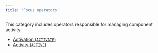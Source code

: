 ```yaml
---
title: 'Focus operators'
---
```


This category includes operators responsible for managing component activity:

-   [Activation (`ACTIVATE`)](Activation_ACTIVATE.md)
-   [Activity (`ACTIVE`)](Activity_ACTIVE.md)

  
